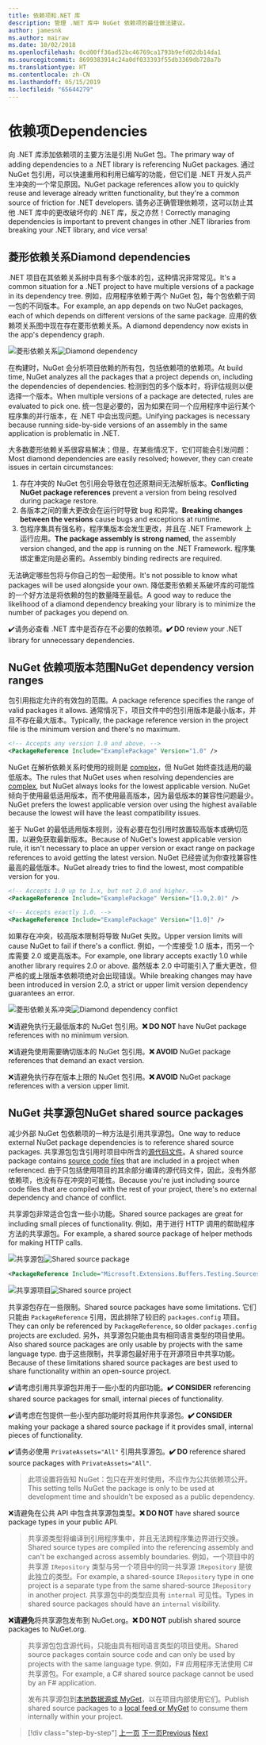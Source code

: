 ```yaml
---
title: 依赖项和.NET 库
description: 管理 .NET 库中 NuGet 依赖项的最佳做法建议。
author: jamesnk
ms.author: mairaw
ms.date: 10/02/2018
ms.openlocfilehash: 0cd00ff36ad52bc46769ca1793b9efd02db14da1
ms.sourcegitcommit: 8699383914c24a0df033393f55db3369db728a7b
ms.translationtype: HT
ms.contentlocale: zh-CN
ms.lasthandoff: 05/15/2019
ms.locfileid: "65644279"
---
```

# <a name="dependencies"></a><span data-ttu-id="aa510-103">依赖项</span><span class="sxs-lookup"><span data-stu-id="aa510-103">Dependencies</span></span>

<span data-ttu-id="aa510-104">向 .NET 库添加依赖项的主要方法是引用 NuGet 包。</span><span class="sxs-lookup"><span data-stu-id="aa510-104">The primary way of adding dependencies to a .NET library is referencing NuGet packages.</span></span> <span data-ttu-id="aa510-105">通过 NuGet 包引用，可以快速重用和利用已编写的功能，但它们是 .NET 开发人员产生冲突的一个常见原因。</span><span class="sxs-lookup"><span data-stu-id="aa510-105">NuGet package references allow you to quickly reuse and leverage already written functionality, but they're a common source of friction for .NET developers.</span></span> <span data-ttu-id="aa510-106">请务必正确管理依赖项，这可以防止其他 .NET 库中的更改破坏你的 .NET 库，反之亦然！</span><span class="sxs-lookup"><span data-stu-id="aa510-106">Correctly managing dependencies is important to prevent changes in other .NET libraries from breaking your .NET library, and vice versa!</span></span>

## <a name="diamond-dependencies"></a><span data-ttu-id="aa510-107">菱形依赖关系</span><span class="sxs-lookup"><span data-stu-id="aa510-107">Diamond dependencies</span></span>

<span data-ttu-id="aa510-108">.NET 项目在其依赖关系树中具有多个版本的包，这种情况非常常见。</span><span class="sxs-lookup"><span data-stu-id="aa510-108">It's a common situation for a .NET project to have multiple versions of a package in its dependency tree.</span></span> <span data-ttu-id="aa510-109">例如，应用程序依赖于两个 NuGet 包，每个包依赖于同一包的不同版本。</span><span class="sxs-lookup"><span data-stu-id="aa510-109">For example, an app depends on two NuGet packages, each of which depends on different versions of the same package.</span></span> <span data-ttu-id="aa510-110">应用的依赖项关系图中现在存在菱形依赖关系。</span><span class="sxs-lookup"><span data-stu-id="aa510-110">A diamond dependency now exists in the app's dependency graph.</span></span>

<span data-ttu-id="aa510-111">![菱形依赖关系](./media/dependencies/diamond-dependency.png "菱形依赖关系")</span><span class="sxs-lookup"><span data-stu-id="aa510-111">![Diamond dependency](./media/dependencies/diamond-dependency.png "Diamond dependency")</span></span>

<span data-ttu-id="aa510-112">在构建时，NuGet 会分析项目依赖的所有包，包括依赖项的依赖项。</span><span class="sxs-lookup"><span data-stu-id="aa510-112">At build time, NuGet analyzes all the packages that a project depends on, including the dependencies of dependencies.</span></span> <span data-ttu-id="aa510-113">检测到包的多个版本时，将评估规则以便选择一个版本。</span><span class="sxs-lookup"><span data-stu-id="aa510-113">When multiple versions of a package are detected, rules are evaluated to pick one.</span></span> <span data-ttu-id="aa510-114">统一包是必要的，因为如果在同一个应用程序中运行某个程序集的并行版本，在 .NET 中会出现问题。</span><span class="sxs-lookup"><span data-stu-id="aa510-114">Unifying packages is necessary because running side-by-side versions of an assembly in the same application is problematic in .NET.</span></span>

<span data-ttu-id="aa510-115">大多数菱形依赖关系很容易解决；但是，在某些情况下，它们可能会引发问题：</span><span class="sxs-lookup"><span data-stu-id="aa510-115">Most diamond dependencies are easily resolved; however, they can create issues in certain circumstances:</span></span>

1. <span data-ttu-id="aa510-116">存在冲突的 NuGet 包引用会导致在包还原期间无法解析版本。</span><span class="sxs-lookup"><span data-stu-id="aa510-116">**Conflicting NuGet package references** prevent a version from being resolved during package restore.</span></span>
2. <span data-ttu-id="aa510-117">各版本之间的重大更改会在运行时导致 bug 和异常。</span><span class="sxs-lookup"><span data-stu-id="aa510-117">**Breaking changes between the versions** cause bugs and exceptions at runtime.</span></span>
3. <span data-ttu-id="aa510-118">包程序集具有强名称，程序集版本会发生更改，并且在 .NET Framework 上运行应用。</span><span class="sxs-lookup"><span data-stu-id="aa510-118">**The package assembly is strong named**, the assembly version changed, and the app is running on the .NET Framework.</span></span> <span data-ttu-id="aa510-119">程序集绑定重定向是必需的。</span><span class="sxs-lookup"><span data-stu-id="aa510-119">Assembly binding redirects are required.</span></span>

<span data-ttu-id="aa510-120">无法确定哪些包将与你自己的包一起使用。</span><span class="sxs-lookup"><span data-stu-id="aa510-120">It's not possible to know what packages will be used alongside your own.</span></span> <span data-ttu-id="aa510-121">降低菱形依赖关系破坏库的可能性的一个好方法是将依赖的包的数量降至最低。</span><span class="sxs-lookup"><span data-stu-id="aa510-121">A good way to reduce the likelihood of a diamond dependency breaking your library is to minimize the number of packages you depend on.</span></span>

<span data-ttu-id="aa510-122">✔️请务必查看 .NET 库中是否存在不必要的依赖项。</span><span class="sxs-lookup"><span data-stu-id="aa510-122">**✔️ DO** review your .NET library for unnecessary dependencies.</span></span>

## <a name="nuget-dependency-version-ranges"></a><span data-ttu-id="aa510-123">NuGet 依赖项版本范围</span><span class="sxs-lookup"><span data-stu-id="aa510-123">NuGet dependency version ranges</span></span>

<span data-ttu-id="aa510-124">包引用指定允许的有效包的范围。</span><span class="sxs-lookup"><span data-stu-id="aa510-124">A package reference specifies the range of valid packages it allows.</span></span> <span data-ttu-id="aa510-125">通常情况下，项目文件中的包引用版本是最小版本，并且不存在最大版本。</span><span class="sxs-lookup"><span data-stu-id="aa510-125">Typically, the package reference version in the project file is the minimum version and there's no maximum.</span></span>

```xml
<!-- Accepts any version 1.0 and above. -->
<PackageReference Include="ExamplePackage" Version="1.0" />
```

<span data-ttu-id="aa510-126">NuGet 在解析依赖关系时使用的规则是 [complex](/nuget/consume-packages/dependency-resolution)，但 NuGet 始终查找适用的最低版本。</span><span class="sxs-lookup"><span data-stu-id="aa510-126">The rules that NuGet uses when resolving dependencies are [complex](/nuget/consume-packages/dependency-resolution), but NuGet always looks for the lowest applicable version.</span></span> <span data-ttu-id="aa510-127">NuGet 倾向于使用最低适用版本，而不使用最高版本，因为最低版本的兼容性问题最少。</span><span class="sxs-lookup"><span data-stu-id="aa510-127">NuGet prefers the lowest applicable version over using the highest available because the lowest will have the least compatibility issues.</span></span>

<span data-ttu-id="aa510-128">鉴于 NuGet 的最低适用版本规则，没有必要在包引用时放置较高版本或确切范围，以避免获取最新版本。</span><span class="sxs-lookup"><span data-stu-id="aa510-128">Because of NuGet's lowest applicable version rule, it isn't necessary to place an upper version or exact range on package references to avoid getting the latest version.</span></span> <span data-ttu-id="aa510-129">NuGet 已经尝试为你查找兼容性最高的最低版本。</span><span class="sxs-lookup"><span data-stu-id="aa510-129">NuGet already tries to find the lowest, most compatible version for you.</span></span>

```xml
<!-- Accepts 1.0 up to 1.x, but not 2.0 and higher. -->
<PackageReference Include="ExamplePackage" Version="[1.0,2.0)" />

<!-- Accepts exactly 1.0. -->
<PackageReference Include="ExamplePackage" Version="[1.0]" />
```

<span data-ttu-id="aa510-130">如果存在冲突，较高版本限制将导致 NuGet 失败。</span><span class="sxs-lookup"><span data-stu-id="aa510-130">Upper version limits will cause NuGet to fail if there's a conflict.</span></span> <span data-ttu-id="aa510-131">例如，一个库接受 1.0 版本，而另一个库需要 2.0 或更高版本。</span><span class="sxs-lookup"><span data-stu-id="aa510-131">For example, one library accepts exactly 1.0 while another library requires 2.0 or above.</span></span> <span data-ttu-id="aa510-132">虽然版本 2.0 中可能引入了重大更改，但严格的或上限版本依赖项绝对会出现错误。</span><span class="sxs-lookup"><span data-stu-id="aa510-132">While breaking changes may have been introduced in version 2.0, a strict or upper limit version dependency guarantees an error.</span></span>

<span data-ttu-id="aa510-133">![菱形依赖关系冲突](./media/dependencies/diamond-dependency-conflict.png "菱形依赖关系冲突")</span><span class="sxs-lookup"><span data-stu-id="aa510-133">![Diamond dependency conflict](./media/dependencies/diamond-dependency-conflict.png "Diamond dependency conflict")</span></span>

<span data-ttu-id="aa510-134">❌请避免执行无最低版本的 NuGet 包引用。</span><span class="sxs-lookup"><span data-stu-id="aa510-134">**❌ DO NOT** have NuGet package references with no minimum version.</span></span>

<span data-ttu-id="aa510-135">❌请避免使用需要确切版本的 NuGet 包引用。</span><span class="sxs-lookup"><span data-stu-id="aa510-135">**❌ AVOID** NuGet package references that demand an exact version.</span></span>

<span data-ttu-id="aa510-136">❌请避免执行存在版本上限的 NuGet 包引用。</span><span class="sxs-lookup"><span data-stu-id="aa510-136">**❌ AVOID** NuGet package references with a version upper limit.</span></span>

## <a name="nuget-shared-source-packages"></a><span data-ttu-id="aa510-137">NuGet 共享源包</span><span class="sxs-lookup"><span data-stu-id="aa510-137">NuGet shared source packages</span></span>

<span data-ttu-id="aa510-138">减少外部 NuGet 包依赖项的一种方法是引用共享源包。</span><span class="sxs-lookup"><span data-stu-id="aa510-138">One way to reduce external NuGet package dependencies is to reference shared source packages.</span></span> <span data-ttu-id="aa510-139">共享源包包含引用时项目中所含的[源代码文件](/nuget/reference/nuspec#including-content-files)。</span><span class="sxs-lookup"><span data-stu-id="aa510-139">A shared source package contains [source code files](/nuget/reference/nuspec#including-content-files) that are included in a project when referenced.</span></span> <span data-ttu-id="aa510-140">由于只包括使用项目的其余部分编译的源代码文件，因此，没有外部依赖项，也没有存在冲突的可能性。</span><span class="sxs-lookup"><span data-stu-id="aa510-140">Because you're just including source code files that are compiled with the rest of your project, there's no external dependency and chance of conflict.</span></span>

<span data-ttu-id="aa510-141">共享源包非常适合包含一些小功能。</span><span class="sxs-lookup"><span data-stu-id="aa510-141">Shared source packages are great for including small pieces of functionality.</span></span> <span data-ttu-id="aa510-142">例如，用于进行 HTTP 调用的帮助程序方法的共享源包。</span><span class="sxs-lookup"><span data-stu-id="aa510-142">For example, a shared source package of helper methods for making HTTP calls.</span></span>

<span data-ttu-id="aa510-143">![共享源包](./media/dependencies/shared-source-package.png "共享源包")</span><span class="sxs-lookup"><span data-stu-id="aa510-143">![Shared source package](./media/dependencies/shared-source-package.png "Shared source package")</span></span>

```xml
<PackageReference Include="Microsoft.Extensions.Buffers.Testing.Sources" PrivateAssets="All" Version="1.0" />
```

<span data-ttu-id="aa510-144">![共享源项目](./media/dependencies/shared-source-project.png "共享源项目")</span><span class="sxs-lookup"><span data-stu-id="aa510-144">![Shared source project](./media/dependencies/shared-source-project.png "Shared source project")</span></span>

<span data-ttu-id="aa510-145">共享源包存在一些限制。</span><span class="sxs-lookup"><span data-stu-id="aa510-145">Shared source packages have some limitations.</span></span> <span data-ttu-id="aa510-146">它们只能由 `PackageReference` 引用，因此排除了较旧的 `packages.config` 项目。</span><span class="sxs-lookup"><span data-stu-id="aa510-146">They can only be referenced by `PackageReference`, so older `packages.config` projects are excluded.</span></span> <span data-ttu-id="aa510-147">另外，共享源包只能由具有相同语言类型的项目使用。</span><span class="sxs-lookup"><span data-stu-id="aa510-147">Also shared source packages are only usable by projects with the same language type.</span></span> <span data-ttu-id="aa510-148">由于这些限制，共享源包最好用于在开源项目中共享功能。</span><span class="sxs-lookup"><span data-stu-id="aa510-148">Because of these limitations shared source packages are best used to share functionality within an open-source project.</span></span>

<span data-ttu-id="aa510-149">✔️请考虑引用共享源包并用于一些小型的内部功能。</span><span class="sxs-lookup"><span data-stu-id="aa510-149">**✔️ CONSIDER** referencing shared source packages for small, internal pieces of functionality.</span></span>

<span data-ttu-id="aa510-150">✔️请考虑在包提供一些小型内部功能时将其用作共享源包。</span><span class="sxs-lookup"><span data-stu-id="aa510-150">**✔️ CONSIDER** making your package a shared source package if it provides small, internal pieces of functionality.</span></span>

<span data-ttu-id="aa510-151">✔️请务必使用 `PrivateAssets="All"` 引用共享源包。</span><span class="sxs-lookup"><span data-stu-id="aa510-151">**✔️ DO** reference shared source packages with `PrivateAssets="All"`.</span></span>

> <span data-ttu-id="aa510-152">此项设置将告知 NuGet：包只在开发时使用，不应作为公共依赖项公开。</span><span class="sxs-lookup"><span data-stu-id="aa510-152">This setting tells NuGet the package is only to be used at development time and shouldn't be exposed as a public dependency.</span></span>

<span data-ttu-id="aa510-153">❌请避免在公共 API 中包含共享源包类型。</span><span class="sxs-lookup"><span data-stu-id="aa510-153">**❌ DO NOT** have shared source package types in your public API.</span></span>

> <span data-ttu-id="aa510-154">共享源类型将编译到引用程序集中，并且无法跨程序集边界进行交换。</span><span class="sxs-lookup"><span data-stu-id="aa510-154">Shared source types are compiled into the referencing assembly and can't be exchanged across assembly boundaries.</span></span> <span data-ttu-id="aa510-155">例如，一个项目中的共享源 `IRepository` 类型与另一个项目中的同一共享源 `IRepository` 是彼此独立的类型。</span><span class="sxs-lookup"><span data-stu-id="aa510-155">For example, a shared-source `IRepository` type in one project is a separate type from the same shared-source `IRepository` in another project.</span></span> <span data-ttu-id="aa510-156">共享源包中的类型应具有 `internal` 可见性。</span><span class="sxs-lookup"><span data-stu-id="aa510-156">Types in shared source packages should have an `internal` visibility.</span></span>

<span data-ttu-id="aa510-157">**❌请避免**将共享源包发布到 NuGet.org。</span><span class="sxs-lookup"><span data-stu-id="aa510-157">**❌ DO NOT** publish shared source packages to NuGet.org.</span></span>

> <span data-ttu-id="aa510-158">共享源包包含源代码，只能由具有相同语言类型的项目使用。</span><span class="sxs-lookup"><span data-stu-id="aa510-158">Shared source packages contain source code and can only be used by projects with the same language type.</span></span> <span data-ttu-id="aa510-159">例如，F# 应用程序无法使用 C# 共享源包。</span><span class="sxs-lookup"><span data-stu-id="aa510-159">For example, a C# shared source package cannot be used by an F# application.</span></span>
>
> <span data-ttu-id="aa510-160">发布共享源包到[本地数据源或 MyGet](./publish-nuget-package.md)，以在项目内部使用它们。</span><span class="sxs-lookup"><span data-stu-id="aa510-160">Publish shared source packages to a [local feed or MyGet](./publish-nuget-package.md) to consume them internally within your project.</span></span>

>[!div class="step-by-step"]
><span data-ttu-id="aa510-161">[上一页](nuget.md)
>[下一页](sourcelink.md)</span><span class="sxs-lookup"><span data-stu-id="aa510-161">[Previous](nuget.md)
[Next](sourcelink.md)</span></span>
